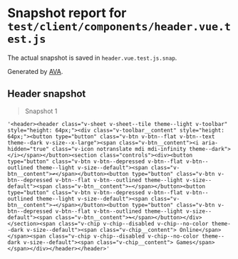 # Snapshot report for `test/client/components/header.vue.test.js`

The actual snapshot is saved in `header.vue.test.js.snap`.

Generated by [AVA](https://ava.li).

## Header snapshot

> Snapshot 1

    '<header><header class="v-sheet v-sheet--tile theme--light v-toolbar" style="height: 64px;"><div class="v-toolbar__content" style="height: 64px;"><button type="button" class="v-btn v-btn--flat v-btn--text theme--dark v-size--x-large"><span class="v-btn__content"><i aria-hidden="true" class="v-icon notranslate mdi mdi-infinity theme--dark"></i></span></button><section class="controls"><div><button type="button" class="v-btn v-btn--depressed v-btn--flat v-btn--outlined theme--light v-size--default"><span class="v-btn__content">↫</span></button><button type="button" class="v-btn v-btn--depressed v-btn--flat v-btn--outlined theme--light v-size--default"><span class="v-btn__content">←</span></button><button type="button" class="v-btn v-btn--depressed v-btn--flat v-btn--outlined theme--light v-size--default"><span class="v-btn__content">→</span></button><button type="button" class="v-btn v-btn--depressed v-btn--flat v-btn--outlined theme--light v-size--default"><span class="v-btn__content">↬</span></button></div></section><span class="v-chip v-chip--disabled v-chip--no-color theme--dark v-size--default"><span class="v-chip__content"> Online</span></span><span class="v-chip v-chip--disabled v-chip--no-color theme--dark v-size--default"><span class="v-chip__content"> Games</span></span></div></header></header>'
